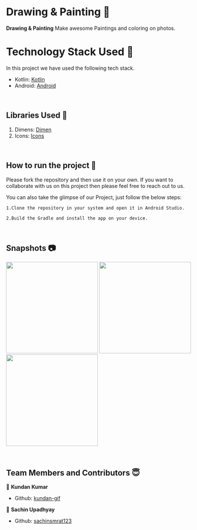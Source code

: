 # Drawing & Painting 📱

**Drawing & Painting** Make awesome Paintings and coloring on photos.

# Technology Stack Used 📲

In this project we have used the following tech stack.

- Kotlin: [Kotlin](https://kotlinlang.org/)
- Android: [Android](https://developer.android.com/docs)

<br>

## Libraries Used 🌟

1. Dimens: [Dimen](https://github.com/intuit/sdp)
2. Icons: [Icons](https://www.flaticon.com/)

<br>

## How to run the project 📑

Please fork the repository and then use it on your own. If you want to collaborate with us on this project then please feel free to reach out to us.

You can also take the glimpse of our Project, just follow the below steps:

    1.Clone the repository in your system and open it in Android Studio.

    2.Build the Gradle and install the app on your device.

<br>

## Snapshots 📷

  <p float="left">
  
  <img src="https://user-images.githubusercontent.com/66674082/126663618-8acc4e86-b257-4956-9d01-9417e54a01b7.png" width="250" />
 
  <img src="https://user-images.githubusercontent.com/66674082/126662600-6e2eba9c-09bd-449e-87d1-43bd8bf84a07.png" width="250" /> 
  
  <img src="https://user-images.githubusercontent.com/66674082/126663244-71cca86e-432f-4df0-925c-8d992214e7ae.png" width="250" />
</p>

<br>

## Team Members and Contributors 😇

👤 **Kundan Kumar**

- Github: [kundan-gif](https://github.com/kundan-gif)

👤 **Sachin Upadhyay**

- Github: [sachinsmrat123](https://github.com/sachinsmrat123)
